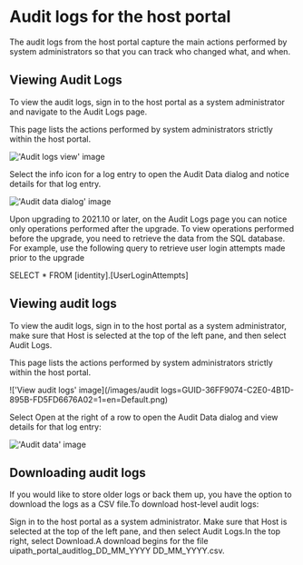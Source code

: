 ﻿# Audit logs for the host portal

The audit logs from the host portal capture the main actions performed by system administrators so that you can track who changed what, and when.

## Viewing Audit Logs

To view the audit logs, sign in to the host portal as a system administrator and navigate to the Audit Logs page.

This page lists the actions performed by system administrators strictly within the host portal.

!['Audit logs view' image](/images/739bb40-HostAuditLogs=GUID-446FE60C-BD8B-49FD-9982-6CAA1E518D7B=1=en=Default.jpg)

Select the info icon for a log entry to open the Audit Data dialog and notice details for that log entry.

!['Audit data dialog' image](/images/2009346-AuditDataDialog=GUID-6D29018E-E824-41F4-B2B5-9A0F20D837E4=1=en=Default.jpg)

Upon upgrading to 2021.10 or later, on the Audit Logs page you can notice only operations performed after the upgrade. To view operations performed before the upgrade, you need to retrieve the data from the SQL database. For example, use the following query to retrieve user login attempts made prior to the upgrade

SELECT * FROM [identity].[UserLoginAttempts]


## Viewing audit logs

To view the audit logs, sign in to the host portal as a system administrator, make sure that Host is selected at the top of the left pane, and then select Audit Logs.

This page lists the actions performed by system administrators strictly within the host portal.

!['View audit logs' image](/images/audit logs=GUID-36FF9074-C2E0-4B1D-895B-FD5FD6676A02=1=en=Default.png)

Select Open at the right of a row to open the Audit Data dialog and view details for that log entry:

!['Audit data' image](/images/730c580-3f2efe7-AuditData_Dialog=GUID-D4949EA8-66E2-469F-A1AE-DEB40E48C6B3=1=en=Default.png)


## Downloading audit logs

If you would like to store older logs or back them up, you have the option to download the logs as a CSV file.To download host-level audit logs:

Sign in to the host portal as a system administrator. Make sure that Host is selected at the top of the left pane, and then select Audit Logs.In the top right, select Download.A download begins for the file uipath_portal_auditlog_DD_MM_YYYY DD_MM_YYYY.csv.

